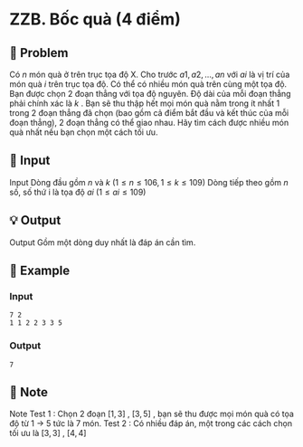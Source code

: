 # ZZB. Bốc quà (4 điểm)

## 📖 Problem

Có
$n$
món quà ở trên trục tọa độ X. Cho trước
$a1,a2, ...,an$
với
$ai$
là vị trí của món quà
$i$
trên trục tọa độ. Có thể có nhiều món quà trên cùng một tọa độ.
Bạn được chọn
$2$
đoạn thẳng với tọa độ nguyên. Độ dài của mỗi đoạn thẳng phải chính xác là
$k$
. Bạn sẽ thu thập hết mọi món quà nằm trong ít nhất
$1$
trong
$2$
đoạn thẳng đã chọn (bao gồm cả điểm bắt đầu và kết thúc của mỗi đoạn thẳng),
$2$
đoạn thẳng có thể giao nhau.
Hãy tìm cách được nhiều món quà nhất nếu bạn chọn một cách tối ưu.


## 🧩 Input

Input
Dòng đầu gồm
$n$
và
$k$
$(1 ≤n≤ 106, 1 ≤k≤ 109)$
Dòng tiếp theo gồm
$n$
số, số thứ i là tọa độ
$ai$
$(1 ≤ai≤ 109)$


## 💡 Output

Output
Gồm một dòng duy nhất là đáp án cần tìm.


## 🧠 Example

### Input

```text
7 2
1 1 2 2 3 3 5
```

### Output

```text
7
```



## 📝 Note

Note
Test
$1$
:
Chọn
$2$
đoạn
$[1, 3]$
,
$[3, 5]$
, bạn sẽ thu được mọi món quà có tọa độ từ
$1$
->
$5$
tức là
$7$
món.
Test
$2$
:
Có nhiều đáp án, một trong các cách chọn tối ưu là
$[3, 3]$
,
$[4, 4]$

